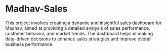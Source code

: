 # Madhav-Sales

This project involves creating a dynamic and insightful sales dashboard for Madhav, aimed at providing a detailed analysis of sales performance, customer behavior, and market trends. The dashboard helps in making data-driven decisions to enhance sales strategies and improve overall business performance.
